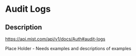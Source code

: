 # Audit Logs #
## Description ##

https://api.mist.com/api/v1/docs/Auth#audit-logs

Place Holder - Needs examples and descriptions of examples